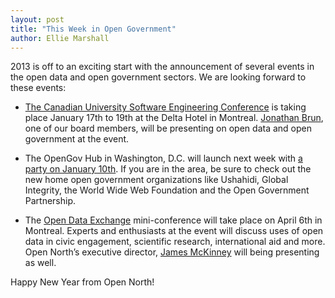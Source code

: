 ```yaml
---
layout: post
title: "This Week in Open Government"
author: Ellie Marshall
---
```

2013 is off to an exciting start with the announcement of several events in the open data and open government sectors. We are looking forward to these events:

- [The Canadian University Software Engineering Conference](http://2013.cusec.net) is taking place January 17th to 19th at the Delta Hotel in Montreal. [Jonathan Brun](http://www.linkedin.com/in/jonathanbrun), one of our board members, will be presenting on open data and open government at the event. 

- The OpenGov Hub in Washington, D.C. will launch next week with [a party on January 10th](http://opengovhublaunch.eventbrite.com/). If you are in the area, be sure to check out the new home open government organizations like Ushahidi, Global Integrity, the World Wide Web Foundation and the Open Government Partnership.

- The [Open Data Exchange](http://odx13.com/) mini-conference will take place on April 6th in Montreal. Experts and enthusiasts at the event will discuss uses of open data in civic engagement, scientific research, international aid and more. Open North’s executive director, [James McKinney](http://ca.linkedin.com/in/mckinneyjames/) will being presenting as well. 

Happy New Year from Open North!